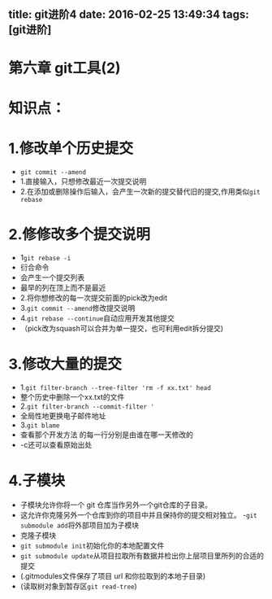 title: git进阶4
date: 2016-02-25 13:49:34
tags: [git进阶]
---
# 第六章 git工具(2)

# 知识点：
# 1.修改单个历史提交
 - `git commit --amend `
  - 1.直接输入，只想修改最近一次提交说明
  - 2.在添加或删除操作后输入，会产生一次新的提交替代旧的提交,作用类似`git rebase`
# 2.修修改多个提交说明
 - 1`git rebase -i`
  - 衍合命令
  - 会产生一个提交列表 
  - 最早的列在顶上而不是最近
 - 2.将你想修改的每一次提交前面的pick改为edit
 - 3.`git commit --amend`修改提交说明
 - 4.`git rebase --continue`自动应用开发其他提交
 - （pick改为squash可以合并为单一提交，也可利用edit拆分提交)
# 3.修改大量的提交
 - 1.`git filter-branch --tree-filter 'rm -f xx.txt' head`
  - 整个历史中删除一个xx.txt的文件
 - 2.`git filter-branch --commit-filter '`
  - 全局性地更换电子邮件地址
 - 3.`git blame`
  - 查看那个开发方法 的每一行分别是由谁在哪一天修改的
  - -c还可以查看原始出处
# 4.子模块
 - 子模块允许你将一个 git 仓库当作另外一个git仓库的子目录。
  - 这允许你克隆另外一个仓库到你的项目中并且保持你的提交相对独立。
 -`git submodule add`将外部项目加为子模块
 - 克隆子模块
  - `git submodule init`初始化你的本地配置文件
  - `git submodule update`从项目拉取所有数据并检出你上层项目里所列的合适的提交
  - (.gitmodules文件保存了项目 url 和你拉取到的本地子目录)
 - (读取树对象到暂存区`git read-tree`)